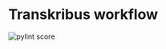 Transkribus workflow
====================
![pylint score](https://mperlet.github.io/pybadge/badges/9.20.svg)
